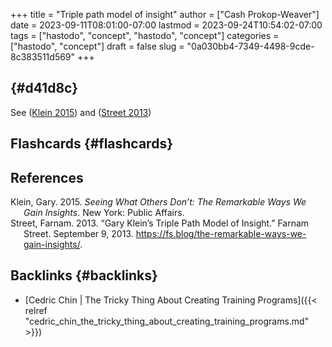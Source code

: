 +++
title = "Triple path model of insight"
author = ["Cash Prokop-Weaver"]
date = 2023-09-11T08:01:00-07:00
lastmod = 2023-09-24T10:54:02-07:00
tags = ["hastodo", "concept", "hastodo", "concept"]
categories = ["hastodo", "concept"]
draft = false
slug = "0a030bb4-7349-4498-9cde-8c383511d569"
+++

##  {#d41d8c}

See (<a href="#citeproc_bib_item_1">Klein 2015</a>) and (<a href="#citeproc_bib_item_2">Street 2013</a>)


## Flashcards {#flashcards}

## References

<style>.csl-entry{text-indent: -1.5em; margin-left: 1.5em;}</style><div class="csl-bib-body">
  <div class="csl-entry"><a id="citeproc_bib_item_1"></a>Klein, Gary. 2015. <i>Seeing What Others Don’t: The Remarkable Ways We Gain Insights</i>. New York: Public Affairs.</div>
  <div class="csl-entry"><a id="citeproc_bib_item_2"></a>Street, Farnam. 2013. “Gary Klein’s Triple Path Model of Insight.” Farnam Street. September 9, 2013. <a href="https://fs.blog/the-remarkable-ways-we-gain-insights/">https://fs.blog/the-remarkable-ways-we-gain-insights/</a>.</div>
</div>


## Backlinks {#backlinks}

-   [Cedric Chin | The Tricky Thing About Creating Training Programs]({{< relref "cedric_chin_the_tricky_thing_about_creating_training_programs.md" >}})
